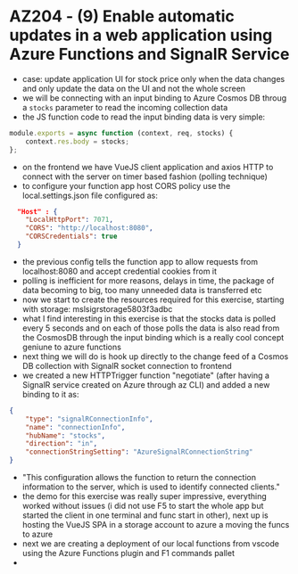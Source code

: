 # AZ204 - (9) Enable automatic updates in a web application using Azure Functions and SignalR Service

- case: update application UI for stock price only when the data changes and only update the data on the UI and not the whole screen
- we will be connecting with an input binding to Azure Cosmos DB throug a `stocks` parameter to read the incoming collection data
- the JS function code to read the input binding data is very simple:

```javascript
module.exports = async function (context, req, stocks) {
    context.res.body = stocks;
};
```

- on the frontend we have VueJS client application and axios HTTP to connect with the server on timer based fashion (polling technique)
- to configure your function app host CORS policy use the local.settings.json file configured as:

```json
  "Host" : {
    "LocalHttpPort": 7071,
    "CORS": "http://localhost:8080",
    "CORSCredentials": true
  }
```

- the previous config tells the function app to allow requests from localhost:8080 and accept credential cookies from it
- polling is inefficient for more reasons, delays in time, the package of data becoming to big, too many unneeded data is transferred etc
- now we start to create the resources required for this exercise, starting with storage: mslsigrstorage5803f3adbc
- what I find interesting in this exercise is that the stocks data is polled every 5 seconds and on each of those polls the data is also read from the CosmosDB through the input binding which is a really cool concept geniune to azure functions
- next thing we will do is hook up directly to the change feed of a Cosmos DB collection with SignalR socket connection to frontend
- we created a new HTTPTrigger function "negotiate" (after having a SignalR service created on Azure through az CLI) and added a new binding to it as:

```json
{
    "type": "signalRConnectionInfo",
    "name": "connectionInfo",
    "hubName": "stocks",
    "direction": "in",
    "connectionStringSetting": "AzureSignalRConnectionString"
}
```

- "This configuration allows the function to return the connection information to the server, which is used to identify connected clients."
- the demo for this exercise was really super impressive, everything worked without issues (i did not use F5 to start the whole app but started the client in one terminal and func start in other), next up is hosting the VueJS SPA in a storage account to azure a moving the funcs to azure
- next we are creating a deployment of our local functions from vscode using the Azure Functions plugin and F1 commands pallet
- 